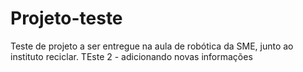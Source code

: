 # Projeto-teste
Teste de projeto a ser entregue na aula de robótica da SME, junto ao instituto reciclar.
TEste 2 - adicionando novas informações
